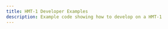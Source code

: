 ```yaml
---
title: HMT-1 Developer Examples
description: Example code showing how to develop on a HMT-1
---
```

